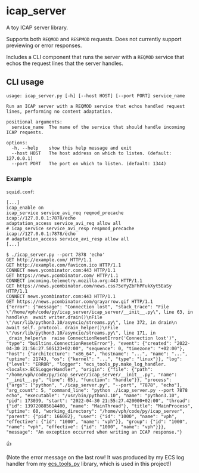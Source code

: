 # icap_server

A toy ICAP server library.

Supports both `REQMOD` and `RESPMOD` requests. Does not currently support previewing or error responses.

Includes a CLI component that runs the server with a `REQMOD` service that echos the request lines that the server handles.

## CLI usage

```
usage: icap_server.py [-h] [--host HOST] [--port PORT] service_name

Run an ICAP server with a REQMOD service that echos handled request lines, performing no content adaptation.

positional arguments:
  service_name  The name of the service that should handle incoming ICAP requests.

options:
  -h, --help    show this help message and exit
  --host HOST   The host address on which to listen. (default: 127.0.0.1)
  --port PORT   The port on which to listen. (default: 1344)
```

### Example

`squid.conf`:
```
[...]
icap_enable on
icap_service service_avi_req reqmod_precache icap://127.0.0.1:7878/echo
adaptation_access service_avi_req allow all
# icap_service service_avi_resp respmod_precache icap://127.0.0.1:7878/echo
# adaptation_access service_avi_resp allow all
[...]
```

```
$ ./icap_server.py --port 7878 'echo'
GET http://example.com/ HTTP/1.1
GET http://example.com/favicon.ico HTTP/1.1
CONNECT news.ycombinator.com:443 HTTP/1.1
GET https://news.ycombinator.com/ HTTP/1.1
CONNECT incoming.telemetry.mozilla.org:443 HTTP/1.1
GET https://news.ycombinator.com/news.css?5eYyZbFhPFukXyt5EaSy HTTP/1.1
CONNECT news.ycombinator.com:443 HTTP/1.1
GET https://news.ycombinator.com/grayarrow.gif HTTP/1.1
{"error": {"message": "Connection lost", "stack_trace": "File \"/home/vph/code/py/icap_server/icap_server/__init__.py\", line 63, in handle\n  await writer.drain()\nFile \"/usr/lib/python3.10/asyncio/streams.py\", line 372, in drain\n  await self._protocol._drain_helper()\nFile \"/usr/lib/python3.10/asyncio/streams.py\", line 171, in _drain_helper\n  raise ConnectionResetError('Connection lost')", "type": "builtins.ConnectionResetError"}, "event": {"created": "2022-04-30 21:56:27.505123+02:00", "sequence": 0, "timezone": "+02:00"}, "host": {"architecture": "x86_64", "hostname": "...", "name": "...", "uptime": 21743, "os": {"kernel": "...", "type": "linux"}}, "log": {"level": "ERROR", "logger": "ecs_tools_py.make_log_handler.<locals>.ECSLoggerHandler", "origin": {"file": {"path": "/home/vph/code/py/icap_server/icap_server/__init__.py", "name": "__init__.py", "line": 65}, "function": "handle"}}, "process": {"args": ["python", "./icap_server.py", "--port", "7878", "echo"], "arg_count": 5, "command_line": "python ./icap_server.py --port 7878 echo", "executable": "/usr/bin/python3.10", "name": "python3.10", "pid": 173039, "start": "2022-04-30 21:55:27.420000+02:00", "thread": {"id": 139720885614400, "name": "MainThread"}, "title": "MainProcess", "uptime": 60, "working_directory": "/home/vph/code/py/icap_server", "parent": {"pid": 166082}, "user": {"id": "1000", "name": "vph", "effective": {"id": "1000", "name": "vph"}}, "group": {"id": "1000", "name": "vph", "effective": {"id": "1000", "name": "vph"}}}, "message": "An exception occurred when writing an ICAP response."}
```

:thumbsup:

(Note the error message on the last row! It was produced by my ECS log handler from my [ecs_tools_py](https://github.com/vphpersson/ecs_tools_py) library, which is used in this project!)